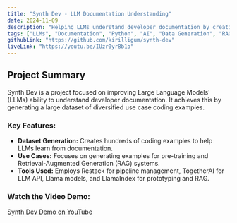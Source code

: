 ```yaml
---
title: "Synth Dev - LLM Documentation Understanding"
date: 2024-11-09
description: "Helping LLMs understand developer documentation by creating diversified use case coding examples for pre-training and RAG. Tools: Restack, TogetherAI, Llama, LlamaIndex."
tags: ["LLMs", "Documentation", "Python", "AI", "Data Generation", "RAG"]
githubLink: "https://github.com/kirilligum/synth-dev"
liveLink: "https://youtu.be/IUzr0yr8b1o"
---
```


## Project Summary

Synth Dev is a project focused on improving Large Language Models' (LLMs) ability to understand developer documentation. It achieves this by generating a large dataset of diversified use case coding examples.

### Key Features:

*   **Dataset Generation:** Creates hundreds of coding examples to help LLMs learn from documentation.
*   **Use Cases:** Focuses on generating examples for pre-training and Retrieval-Augmented Generation (RAG) systems.
*   **Tools Used:** Employs Restack for pipeline management, TogetherAI for LLM API, Llama models, and LlamaIndex for prototyping and RAG.

### Watch the Video Demo:

[Synth Dev Demo on YouTube](https://youtu.be/IUzr0yr8b1o)
